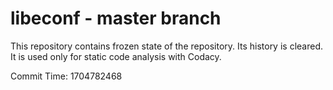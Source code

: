 # libeconf - master branch

This repository contains frozen state of the repository.
Its history is cleared. It is used only for static code
analysis with Codacy.

Commit Time: 1704782468